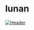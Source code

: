 # lunan
[![Header](https://raw.githubusercontent.com/MartinHeinz/<OWNER>/<OWNER>/readme_header.png "Header")](https://some-url.dev/)
